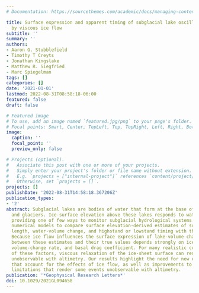```yaml
---
# Documentation: https://sourcethemes.com/academic/docs/managing-content/

title: Surface expression and apparent timing of subglacial lake oscillations controlled
  by viscous ice flow
subtitle: ''
summary: ''
authors:
- Aaron G. Stubblefield
- Timothy T Creyts
- Jonathan Kingslake
- Matthew R. Siegfried
- Marc Spiegelman
tags: []
categories: []
date: '2021-01-01'
lastmod: 2022-08-31T08:58:18-06:00
featured: false
draft: false

# Featured image
# To use, add an image named `featured.jpg/png` to your page's folder.
# Focal points: Smart, Center, TopLeft, Top, TopRight, Left, Right, BottomLeft, Bottom, BottomRight.
image:
  caption: ''
  focal_point: ''
  preview_only: false

# Projects (optional).
#   Associate this post with one or more of your projects.
#   Simply enter your project's folder or file name without extension.
#   E.g. `projects = ["internal-project"]` references `content/project/deep-learning/index.md`.
#   Otherwise, set `projects = []`.
projects: []
publishDate: '2022-08-31T14:58:18.367206Z'
publication_types:
- '2'
abstract: Subglacial lakes are bodies of water that form at the base of ice sheets
  and glaciers. Ice-surface elevation above these lakes responds to water volume changes,
  providing one of few ways to monitor subglacial hydrological systems. Here, we use
  numerical models to compare surface elevation-derived estimates of subglacial-lake
  length, water-volume change, and highstand or lowstand timing with their true values.
  Because ice flow influences the surface expression of lake-volume change, the correspondence
  between these estimates and their true values depends strongly on ice thickness,
  volume-change rate, and basal drag coefficient. For many realistic combinations
  of these factors, viscous relaxation of the ice-sheet surface can render lake volume-changes
  unobservable with altimetry. Our results highlight the need for new estimation methods
  that account for the effects of ice flow, as well as improvements to current resolution
  limitations that render some events unobservable with altimetry.
publication: '*Geophysical Research Letters*'
doi: 10.1029/2021GL094658
---
```

